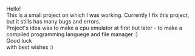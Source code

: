 Hello!	
This is a small project on which I was working.	
Currently I fix this project, but it stills has many bugs and errors. 	
Project's idea was to make a cpu emulator at first but later - to make a compiled programming languege and file manager :)	
Good luck	
with best wishes :)
	
 	
 	
 
